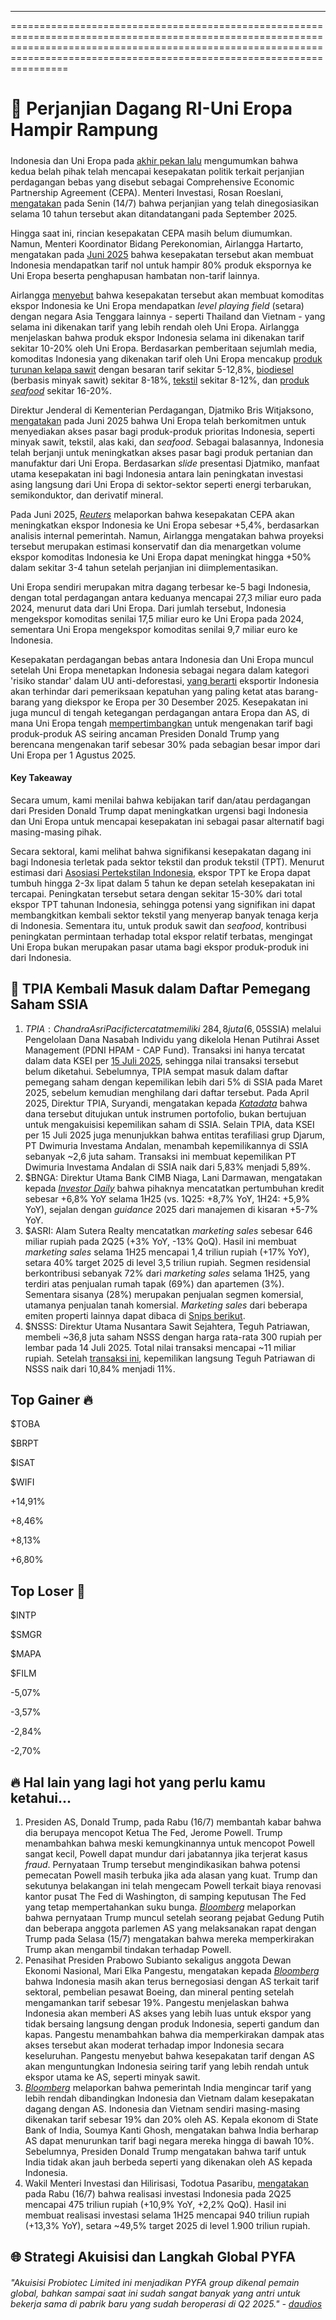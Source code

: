 ---

==================================================================================================================================================================================================================================

# 🤝 Perjanjian Dagang RI-Uni Eropa Hampir Rampung

#####

#####

Indonesia dan Uni Eropa pada [akhir pekan lalu](https://www.reuters.com/world/asia-pacific/eu-indonesia-strike-political-agreement-advance-free-trade-deal-2025-07-13/) mengumumkan bahwa kedua belah pihak telah mencapai kesepakatan politik terkait perjanjian perdagangan bebas yang disebut sebagai Comprehensive Economic Partnership Agreement (CEPA). Menteri Investasi, Rosan Roeslani, [mengatakan](https://www.antaranews.com/berita/4963801/rosan-sebut-perjanjian-i-eu-cepa-ditandatangani-september-mendatang) pada Senin (14/7) bahwa perjanjian yang telah dinegosiasikan selama 10 tahun tersebut akan ditandatangani pada September 2025.

Hingga saat ini, rincian kesepakatan CEPA masih belum diumumkan. Namun, Menteri Koordinator Bidang Perekonomian, Airlangga Hartarto, mengatakan pada [Juni 2025](https://www.reuters.com/markets/commodities/indonesia-expects-conclude-free-trade-talks-with-eu-by-end-june-2025-06-07/#:~:text=Indonesian%20exports%20to%20the%20bloc%20could%20increase%20by%20more%20than%2050%25%20within%20three%20to%20four%20years%20after%20the%20trade%20deal%20takes%20effect%2C%20Airlangga%20said.) bahwa kesepakatan tersebut akan membuat Indonesia mendapatkan tarif nol untuk hampir 80% produk ekspornya ke Uni Eropa beserta penghapusan hambatan non-tarif lainnya.

Airlangga [menyebut](https://www.kompas.id/artikel/menanti-penyelesaian-ieu-cepa-agar-tarif-ekspor-indonesia-nol-persen-2) bahwa kesepakatan tersebut akan membuat komoditas ekspor Indonesia ke Uni Eropa mendapatkan _level playing field_ (setara) dengan negara Asia Tenggara lainnya - seperti Thailand dan Vietnam - yang selama ini dikenakan tarif yang lebih rendah oleh Uni Eropa. Airlangga menjelaskan bahwa produk ekspor Indonesia selama ini dikenakan tarif sekitar 10-20% oleh Uni Eropa. Berdasarkan pemberitaan sejumlah media, komoditas Indonesia yang dikenakan tarif oleh Uni Eropa mencakup [produk turunan kelapa sawit](https://palmoilmonitor.org/2025/06/10/ri-eu-fta-zero-tariffs-for-refined-palm/) dengan besaran tarif sekitar 5-12,8%, [biodiesel](https://www.cnbcindonesia.com/market/20191210110315-19-121776/sah-eropa-kenakan-tarif-cpo-per-2020#:~:text=Uni%20Eropa%20akhirnya%20memastikan%20mengenakan%20tarif%20impor,8%25%20hingga%2018%25%20per%20awal%20tahun%20depan.) (berbasis minyak sawit) sekitar 8-18%, [tekstil](https://www.sawitsetara.co/tekstil-hingga-sawit-ri-bakal-bebas-tarif-di-eropa-target-finalisasi-i-eu-cepa-september-2025/amp/?utm_source=rss&utm_medium=rss&utm_campaign=tekstil-hingga-sawit-ri-bakal-bebas-tarif-di-eropa-target-finalisasi-i-eu-cepa-september-2025) sekitar 8-12%, dan [produk](https://mongabay.co.id/2025/04/24/kena-tarif-as-ekspor-perikanan-indonesia-bakal-suram/#:~:text=Ssejatinya%2C%20UE%20merupakan%20pasar%20potensial,lapangan%20pekerjaan%20yang%20lebih%20luas.%E2%80%9D) _[seafood](https://mongabay.co.id/2025/04/24/kena-tarif-as-ekspor-perikanan-indonesia-bakal-suram/#:~:text=Ssejatinya%2C%20UE%20merupakan%20pasar%20potensial,lapangan%20pekerjaan%20yang%20lebih%20luas.%E2%80%9D)_ sekitar 16-20%.

Direktur Jenderal di Kementerian Perdagangan, Djatmiko Bris Witjaksono, [mengatakan](https://www.reuters.com/markets/commodities/indonesia-aims-seal-eu-free-trade-agreement-2026-official-says-2025-06-13/#:~:text=The%20EU%20has,by%20Djatmiko%20showed.) pada Juni 2025 bahwa Uni Eropa telah berkomitmen untuk menyediakan akses pasar bagi produk-produk prioritas Indonesia, seperti minyak sawit, tekstil, alas kaki, dan _seafood_. Sebagai balasannya, Indonesia telah berjanji untuk meningkatkan akses pasar bagi produk pertanian dan manufaktur dari Uni Eropa. Berdasarkan _slide_ presentasi Djatmiko, manfaat utama kesepakatan ini bagi Indonesia antara lain peningkatan investasi asing langsung dari Uni Eropa di sektor-sektor seperti energi terbarukan, semikonduktor, dan derivatif mineral.

Pada Juni 2025, _[Reuters](https://www.reuters.com/markets/commodities/indonesia-aims-seal-eu-free-trade-agreement-2026-official-says-2025-06-13/#:~:text=The%20deal%20could%20increase%20exports%20by%205.4%25%2C%20according%20to%20an%20internal%20benefit%20analysis%2C%20but%20senior%20economic%20minister%20Airlangga%20Hartarto%20said%20this%20was%20a%20conservative%20estimate%20and%20he%20targets%20a%2050%25%20increase%20in%20three%20years.)_ melaporkan bahwa kesepakatan CEPA akan meningkatkan ekspor Indonesia ke Uni Eropa sebesar +5,4%, berdasarkan analisis internal pemerintah. Namun, Airlangga mengatakan bahwa proyeksi tersebut merupakan estimasi konservatif dan dia menargetkan volume ekspor komoditas Indonesia ke Uni Eropa dapat meningkat hingga +50% dalam sekitar 3-4 tahun setelah perjanjian ini diimplementasikan.

Uni Eropa sendiri merupakan mitra dagang terbesar ke-5 bagi Indonesia, dengan total perdagangan antara keduanya mencapai 27,3 miliar euro pada 2024, menurut data dari Uni Eropa. Dari jumlah tersebut, Indonesia mengekspor komoditas senilai 17,5 miliar euro ke Uni Eropa pada 2024, sementara Uni Eropa mengekspor komoditas senilai 9,7 miliar euro ke Indonesia.

Kesepakatan perdagangan bebas antara Indonesia dan Uni Eropa muncul setelah Uni Eropa menetapkan Indonesia sebagai negara dalam kategori 'risiko standar' dalam UU anti-deforestasi, [yang berarti](https://snips.stockbit.com/snips-terbaru/-dpr-as-loloskan-ruu-pajak-belanja-kabinet-trump-dolar-tertekan#:~:text=Uni%20Eropa%20menetapkan,kopi%2C%20dan%20cokelat.) eksportir Indonesia akan terhindar dari pemeriksaan kepatuhan yang paling ketat atas barang-barang yang diekspor ke Eropa per 30 Desember 2025. Kesepakatan ini juga muncul di tengah ketegangan perdagangan antara Eropa dan AS, di mana Uni Eropa tengah [mempertimbangkan](https://snips.stockbit.com/snips-terbaru/msci-cabut-pengecualian-untuk-bren-cuan-dan-ptro#:~:text=Menteri%20Luar%20Negeri,1%20Agustus%202025.) untuk mengenakan tarif bagi produk-produk AS seiring ancaman Presiden Donald Trump yang berencana mengenakan tarif sebesar 30% pada sebagian besar impor dari Uni Eropa per 1 Agustus 2025.

#### Key Takeaway

Secara umum, kami menilai bahwa kebijakan tarif dan/atau perdagangan dari Presiden Donald Trump dapat meningkatkan urgensi bagi Indonesia dan Uni Eropa untuk mencapai kesepakatan ini sebagai pasar alternatif bagi masing-masing pihak.

Secara sektoral, kami melihat bahwa signifikansi kesepakatan dagang ini bagi Indonesia terletak pada sektor tekstil dan produk tekstil (TPT). Menurut estimasi dari [Asosiasi Pertekstilan Indonesia](https://www.kompas.id/artikel/en-pelaku-industri-perkuat-pasar), ekspor TPT ke Eropa dapat tumbuh hingga 2-3x lipat dalam 5 tahun ke depan setelah kesepakatan ini tercapai. Peningkatan tersebut setara dengan sekitar 15-30% dari total ekspor TPT tahunan Indonesia, sehingga potensi yang signifikan ini dapat membangkitkan kembali sektor tekstil yang menyerap banyak tenaga kerja di Indonesia. Sementara itu, untuk produk sawit dan _seafood_, kontribusi peningkatan permintaan terhadap total ekspor relatif terbatas, mengingat Uni Eropa bukan merupakan pasar utama bagi ekspor produk-produk ini dari Indonesia.

## 📃 TPIA Kembali Masuk dalam Daftar Pemegang Saham SSIA

1.  $TPIA: Chandra Asri Pacific tercatat memiliki ~284,8 juta (6,05%) saham Surya Semesta Internusa ($SSIA) melalui Pengelolaan Dana Nasabah Individu yang dikelola Henan Putihrai Asset Management (PDNI HPAM - CAP Fund). Transaksi ini hanya tercatat dalam data KSEI per [15 Juli 2025](https://www.idx.co.id/StaticData/NewsAndAnnouncement/ANNOUNCEMENTSTOCK/From_EREP/202507/ef6b2229c3_8eff43fcb4.pdf), sehingga nilai transaksi tersebut belum diketahui. Sebelumnya, TPIA sempat masuk dalam daftar pemegang saham dengan kepemilikan lebih dari 5% di SSIA pada Maret 2025, sebelum kemudian menghilang dari daftar tersebut. Pada April 2025, Direktur TPIA, Suryandi, mengatakan kepada _[Katadata](https://katadata.co.id/finansial/bursa/67f5119e7fba8/sempat-punya-5-58-emiten-prajogo-chandra-asri-tpia-lepas-seluruh-saham-ssia)_ bahwa dana tersebut ditujukan untuk instrumen portofolio, bukan bertujuan untuk mengakuisisi kepemilikan saham di SSIA. Selain TPIA, data KSEI per 15 Juli 2025 juga menunjukkan bahwa entitas terafiliasi grup Djarum, PT Dwimuria Investama Andalan, menambah kepemilikannya di SSIA sebanyak ~2,6 juta saham. Transaksi ini membuat kepemilikan PT Dwimuria Investama Andalan di SSIA naik dari 5,83% menjadi 5,89%.
2.  $BNGA: Direktur Utama Bank CIMB Niaga, Lani Darmawan, mengatakan kepada _[Investor Daily](https://epaper.investor.id/files/2025/07/17/9970618d39c5893f44e5ca38fdf8acc9.html)_ bahwa pihaknya mencatatkan pertumbuhan kredit sebesar +6,8% YoY selama 1H25 (vs. 1Q25: +8,7% YoY, 1H24: +5,9% YoY), sejalan dengan _guidance_ 2025 dari manajemen di kisaran +5-7% YoY.
3.  $ASRI: Alam Sutera Realty mencatatkan _marketing sales_ sebesar 646 miliar rupiah pada 2Q25 (+3% YoY, -13% QoQ). Hasil ini membuat _marketing sales_ selama 1H25 mencapai 1,4 triliun rupiah (+17% YoY), setara 40% target 2025 di level 3,5 triliun rupiah. Segmen residensial berkontribusi sebanyak 72% dari _marketing sales_ selama 1H25, yang terdiri atas penjualan rumah tapak (69%) dan apartemen (3%). Sementara sisanya (28%) merupakan penjualan segmen komersial, utamanya penjualan tanah komersial. _Marketing sales_ dari beberapa emiten properti lainnya dapat dibaca di [Snips berikut](https://snips.stockbit.com/snips-terbaru/kompilasi-marketing-sales-properti-1h25).
4.  $NSSS: Direktur Utama Nusantara Sawit Sejahtera, Teguh Patriawan, membeli ~36,8 juta saham NSSS dengan harga rata-rata 300 rupiah per lembar pada 14 Juli 2025. Total nilai transaksi mencapai ~11 miliar rupiah. Setelah [transaksi ini](https://www.idx.co.id/StaticData/NewsAndAnnouncement/ANNOUNCEMENTSTOCK/From_EREP/202507/c0c4cbb433_00d3d3fe72.pdf), kepemilikan langsung Teguh Patriawan di NSSS naik dari 10,84% menjadi 11%.

## Top Gainer 🔥

$TOBA

$BRPT

$ISAT

$WIFI

+14,91%

+8,46%

+8,13%

+6,80%

## Top Loser 🤕

$INTP

$SMGR

$MAPA

$FILM

\-5,07%

\-3,57%

\-2,84%

\-2,70%

## 🔥 Hal lain yang lagi hot yang perlu kamu ketahui...

1.  Presiden AS, Donald Trump, pada Rabu (16/7) membantah kabar bahwa dia berupaya mencopot Ketua The Fed, Jerome Powell. Trump menambahkan bahwa meski kemungkinannya untuk mencopot Powell sangat kecil, Powell dapat mundur dari jabatannya jika terjerat kasus _fraud_. Pernyataan Trump tersebut mengindikasikan bahwa potensi pemecatan Powell masih terbuka jika ada alasan yang kuat. Trump dan sekutunya belakangan ini telah mengecam Powell terkait biaya renovasi kantor pusat The Fed di Washington, di samping keputusan The Fed yang tetap mempertahankan suku bunga. [_Bloomberg_](https://www.bloomberg.com/news/articles/2025-07-16/trump-now-says-firing-powell-unlikely-whipsawing-markets) melaporkan bahwa pernyataan Trump muncul setelah seorang pejabat Gedung Putih dan beberapa anggota parlemen AS yang melaksanakan rapat dengan Trump pada Selasa (15/7) mengatakan bahwa mereka memperkirakan Trump akan mengambil tindakan terhadap Powell.
2.  Penasihat Presiden Prabowo Subianto sekaligus anggota Dewan Ekonomi Nasional, Mari Elka Pangestu, mengatakan kepada _[Bloomberg](https://www.bloomberg.com/news/articles/2025-07-17/indonesia-to-keep-discussing-jets-minerals-with-us-after-19-trump-tariff-deal)_ bahwa Indonesia masih akan terus bernegosiasi dengan AS terkait tarif sektoral, pembelian pesawat Boeing, dan mineral penting setelah mengamankan tarif sebesar 19%. Pangestu menjelaskan bahwa Indonesia akan memberi AS akses yang lebih luas untuk ekspor yang tidak bersaing langsung dengan produk Indonesia, seperti gandum dan kapas. Pangestu menambahkan bahwa dia memperkirakan dampak atas akses tersebut akan moderat terhadap impor Indonesia secara keseluruhan. Pangestu menyebut bahwa kesepakatan tarif dengan AS akan menguntungkan Indonesia seiring tarif yang lebih rendah untuk ekspor utama ke AS, seperti minyak sawit.
3.  _[Bloomberg](https://www.bloomberg.com/news/articles/2025-07-16/india-seeks-lower-tariff-than-indonesia-in-race-to-clinch-deal?srnd=homepage-asia)_ melaporkan bahwa pemerintah India mengincar tarif yang lebih rendah dibandingkan Indonesia dan Vietnam dalam kesepakatan dagang dengan AS. Indonesia dan Vietnam sendiri masing-masing dikenakan tarif sebesar 19% dan 20% oleh AS. Kepala ekonom di State Bank of India, Soumya Kanti Ghosh, mengatakan bahwa India berharap AS dapat menurunkan tarif bagi negara mereka hingga di bawah 10%. Sebelumnya, Presiden Donald Trump mengatakan bahwa tarif untuk India tidak akan jauh berbeda seperti yang dikenakan oleh AS kepada Indonesia.
4.  Wakil Menteri Investasi dan Hilirisasi, Todotua Pasaribu, [mengatakan](https://nasional.kontan.co.id/news/fantastis-realisasi-investasi-ri-tembus-rp-940-triliun-pada-semester-i-2025) pada Rabu (16/7) bahwa realisasi investasi Indonesia pada 2Q25 mencapai 475 triliun rupiah (+10,9% YoY, +2,2% QoQ). Hasil ini membuat realisasi investasi selama 1H25 mencapai 940 triliun rupiah (+13,3% YoY), setara ~49,5% target 2025 di level 1.900 triliun rupiah.

## 🌐 Strategi Akuisisi dan Langkah Global PYFA

###### _"Akuisisi Probiotec Limited ini menjadikan PYFA group dikenal pemain global, bahkan sampai saat ini sudah sangat banyak yang antri untuk bekerja sama di pabrik baru yang sudah beroperasi di Q2 2025." -_ _[daudios](https://stockbit.com/daudios?source=0)_

#####
